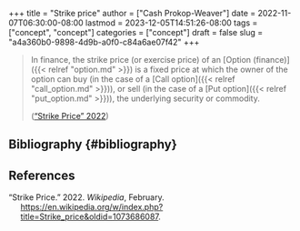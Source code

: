 +++
title = "Strike price"
author = ["Cash Prokop-Weaver"]
date = 2022-11-07T06:30:00-08:00
lastmod = 2023-12-05T14:51:26-08:00
tags = ["concept", "concept"]
categories = ["concept"]
draft = false
slug = "a4a360b0-9898-4d9b-a0f0-c84a6ae07f42"
+++

> In finance, the strike price (or exercise price) of an [Option (finance)]({{< relref "option.md" >}}) is a fixed price at which the owner of the option can buy (in the case of a [Call option]({{< relref "call_option.md" >}})), or sell (in the case of a [Put option]({{< relref "put_option.md" >}})), the underlying security or commodity.
>
> (<a href="#citeproc_bib_item_1">“Strike Price” 2022</a>)


## Bibliography {#bibliography}

## References

<style>.csl-entry{text-indent: -1.5em; margin-left: 1.5em;}</style><div class="csl-bib-body">
  <div class="csl-entry"><a id="citeproc_bib_item_1"></a>“Strike Price.” 2022. <i>Wikipedia</i>, February. <a href="https://en.wikipedia.org/w/index.php?title=Strike_price&oldid=1073686087">https://en.wikipedia.org/w/index.php?title=Strike_price&#38;oldid=1073686087</a>.</div>
</div>
